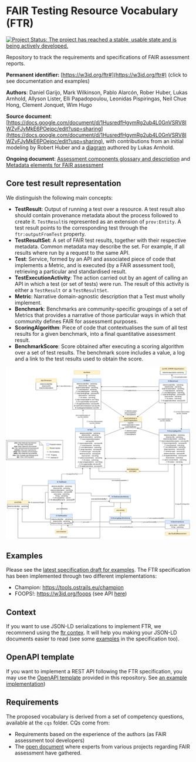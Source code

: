 # FAIR Testing Resource Vocabulary (FTR)
[![Project Status: The project has reached a stable, usable state and is being actively developed.](https://www.repostatus.org/badges/latest/active.svg)](https://www.repostatus.org/#active) 

Repository to track the requirements and specifications of FAIR assessment reports.

**Permanent identifier:** [https://w3id.org/ftr#](https://w3id.org/ftr#) (click to see documentation and examples)

**Authors**:  Daniel Garijo, Mark Wilkinson, Pablo Alarcón, Rober Huber, Lukas Arnhold, Allyson Lister, Elli Papadopoulou, Leonidas Pispiringas, Neil Chue Hong, Clement Jonquet, Wim Hugo

**Source document**: [https://docs.google.com/document/d/1HusredfHgymRg2ub4L0GnVSRV8IWZvFJyMkE6POejpc/edit?usp=sharing](https://docs.google.com/document/d/1HusredfHgymRg2ub4L0GnVSRV8IWZvFJyMkE6POejpc/edit?usp=sharing), with contributions from an initial modeling by Robert Huber and a [diagram](https://owncloud.tuwien.ac.at/index.php/s/VaGxqnf5MxfDtzz#/files_mediaviewer/dmp-dqv.png) authored by Lukas Arnhold.

**Ongoing document**: [Assessment components glossary and description](https://docs.google.com/document/d/1_dFj5bi6JKlcGZt40BEzVWUg6NjG1CBzGnCWAaad6NU/edit?usp=sharing) and [Metadata elements for FAIR assessment](https://docs.google.com/spreadsheets/d/1QKOoy-YJLNgnQywe6wOTTCBqCg0YuRWmIT-xFoB3ZCo/edit?usp=sharing)


## Core test result representation
We distinguish the following main concepts:
- **TestResult**: Output of running a test over a resource. A test result also should contain provenance metadata about the process followed to create it. `TestResult`is represented as an extension of `prov:Entity`. A test result points to the corresponding test through the `ftr:outputFromTest` property.
- **TestResultSet**: A set of FAIR test results, together with their respective metadata. Common metadata may describe the set. For example, if all results where run by a request to the same API.
- **Test**: Service, formed by an API and associated piece of code that implements a Metric, and is executed (by a FAIR assessment tool), retrieving a particular and standardised result.
- **TestExecutionActivity**: The action carried out by an agent of calling an API in which a test (or set of tests) were run. The result of this activity is either a `TestResult` or a `TestResultSet`.
- **Metric**: Narrative domain-agnostic description that a Test must wholly implement.
- **Benchmark**: Benchmarks are community-specific groupings of a set of Metrics that provides a narrative of those particular ways in which that community defines FAIR for assessment purposes.
- **ScoringAlgorithm**: Piece of code that contextualises the sum of all test results for a given benchmark, into a final quantitative assessment result. 
- **BenchmarkScore**: Score obtained after executing a scoring algorithm over a set of test results. The benchmark score includes a value, a log and a link to the test results used to obtain the score.

![diagram](./development/img/FAIRTestResult_diagram_v12.drawio.png "FTR overview")

## Examples
Please see the [latest specification draft for examples](https://w3id.org/ftr#desc). The FTR specification has been implemented through two different implementations: 
- Champion: https://tools.ostrails.eu/champion 
- FOOPS!: https://w3id.org/foops (see API [here](https://w3id.org/foops/api))

## Context
If you want to use JSON-LD serializations to implement FTR, we recommend using the [ftr contex](https://w3id.org/ftr/context). It will help you making your JSON-LD documents easier to read (see some [examples](https://w3id.org/ftr#desc) in the specification too). 

## OpenAPI template
If you want to implement a REST API following the FTR specification, you may use the [OpenAPI template](https://github.com/OSTrails/FAIR_testing_resource_vocabulary/blob/main/development/api/open_api_description.yaml) provided in this repository. See [an example implementation](https://w3id.org/foops/api))

## Requirements
The proposed vocabulary is derived from a set of competency questions, available at the `cqs` folder. CQs come from:
* Requirements based on the experience of the authors (as FAIR assessment tool developers)
* The [open document](https://docs.google.com/document/d/1HusredfHgymRg2ub4L0GnVSRV8IWZvFJyMkE6POejpc/edit?usp=sharing) where experts from various projects regarding FAIR assessment have gathered.